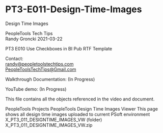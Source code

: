 # PT3-E011-Design-Time-Images
Design Time Images

PeopleTools Tech Tips    
Randy Groncki	2021-03-22

PT3 E010 Use Checkboxes in BI Pub RTF Template

Contact:  
	randy@peopletoolstechtips.com  
	PeopleToolsTechTips@Gmail.com

Walkthrough Documentation: (In Progress)

YouTube demo: (In Progress)

This file contains all the objects referenced in the video and document.

PeopleTools Projects
	PeopleTools Design Time Images Viewer 
	This page shows all design time images uploaded to current PSoft environment 
	X_PT3_011_DESIGNTIME_IMAGES_VW (folder) 
	X_PT3_011_DESIGNTIME_IMAGES_VW.zip
	
	
